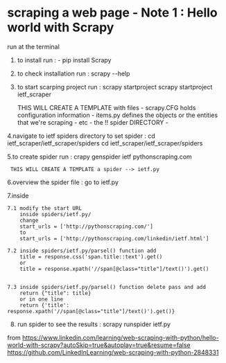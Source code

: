 # scraping a web page - Note 1 : Hello world with Scrapy

run at the terminal 

1. to install run : - pip install Scrapy
    
2. to check installation run :     scrapy --help
    
3. to start scarping project run : scrapy startproject <project name>
                                   scrapy startproject ietf_scraper

    THIS WILL CREATE A TEMPLATE with files
        - scrapy.CFG holds configuration information
        - items.py defines the objects or the entities that we're scraping
        - etc
        - the !! spider DIRECTORY 
        - 

4.navigate to ietf spiders directory to set spider  :   cd ietf_scraper/ietf_scraper/spiders
                                                        cd ietf_scraper/ietf_scraper/spiders

5.to create spider run  :   crapy genspider ietf pythonscraping.com
    
     THIS WILL CREATE A TEMPLATE a spider --> ietf.py

6.overview the spider file  :   go to ietf.py 
    
7.inside <spider-file>
    
    7.1 modify the start URL
        inside spiders/ietf.py/ 
        change
        start_urls = ['http://pythonscraping.com/']
        to 
        start_urls = ['http://pythonscraping.com/linkedin/ietf.html']

    7.2 inside spiders/ietf.py/parsel() function add
        title = response.css('span.title::text').get()
        or
        title = response.xpath('//span[@class="title"]/text()').get()    
    

    7.3 inside spiders/ietf.py/parsel() function delete pass and add
        return {"title": title}
        or in one line 
        return {'title': response.xpath('//span[@class="title"]/text()').get()}

8. run spider to see the results    :   scrapy runspider ietf.py    

from
    https://www.linkedin.com/learning/web-scraping-with-python/hello-world-with-scrapy?autoSkip=true&autoplay=true&resume=false
https://github.com/LinkedInLearning/web-scraping-with-python-2848331
    
